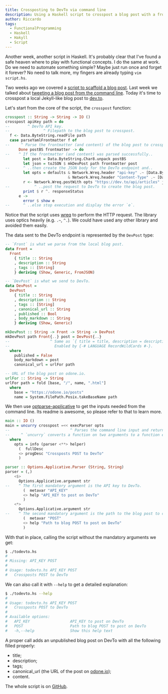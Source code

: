 ```yaml
---
title: Crossposting to DevTo via command line
description: Using a Haskell script to crosspost a blog post with a frontmatter as used in Jekyll markdown files
author: Riccardo
tags:
  - FunctionalProgramming
  - Haskell
  - Hakyll
  - Script
---
```


Another week, another script in Haskell. It's probably clear that I've found a safe heaven where to play with functional concepts. I do the same at work. Do we need to automate something simple? Maybe just run once and forget it forever? No need to talk more, my fingers are already typing `vim script.hs`.

Two weeks ago we covered a [script to scaffold a blog post](https://odone.io/posts/2019-12-26-scaffolding-a-blog-post.html). Last week we talked about [tweeting a blog post from the command line](https://odone.io/posts/2020-01-06-posting-a-tweet-with-haskell.html). Today it's time to crosspost a local Jekyll-like blog post to [dev.to](https://dev.to).

Let's start from the core of the script, the `crosspost` function:

```hs
crosspost :: String -> String -> IO ()
crosspost apiKey path = do
--        ^ DevTo API key.
--               ^ Filepath to the blog post to crosspost.
  f <- Data.ByteString.readFile path
  case parseYamlFrontmatter f of
--     ^ Parse the frontmatter (and content) of the blog post to crosspost.
      Done postBS frontmatter -> do
--    ^ If the frontmatter (and content) was parsed successfully..
        let post = Data.ByteString.Char8.unpack postBS
        let json = toJSON $ mkDevPost path frontmatter post
--      ^ ..then create the JSON body for the DevTo endpoint and..
        let opts = defaults & Network.Wreq.header "api-key" .~ [Data.ByteString.Char8.pack apiKey]
                            & Network.Wreq.header "Content-Type" .~ [Data.ByteString.Char8.pack "application/json; charset=utf-8"]
        r <- Network.Wreq.postWith opts "https://dev.to/api/articles" json
--           ^ ..post the request to DevTo to create the blog post.
        print $ r ^. responseStatus
      e ->
        error $ show e
--      ^ ..else stop execution and display the error `e`.
```

Notice that the script uses [wreq](https://hackage.haskell.org/package/wreq) to perform the HTTP request. The library uses optics heavily (e.g. `.~`, `^.`). We could have used any other library and avoided them easily.

The data sent to the DevTo endpoint is represented by the `DevPost` type:

```hs
-- `Front` is what we parse from the local blog post.
data Front =
  Front
    { title :: String
    , description :: String
    , tags :: [String]
    } deriving (Show, Generic, FromJSON)

-- `DevPost` is what we send to DevTo.
data DevPost =
  DevPost
    { title :: String
    , description :: String
    , tags :: [String]
    , canonical_url :: String
    , published :: Bool
    , body_markdown :: String
    } deriving (Show, Generic)

mkDevPost :: String -> Front -> String -> DevPost
mkDevPost path Front{..} post = DevPost{..}
--                  ^ Same as `{ title = title, description = description, tags = tags }`.
--                    Enabled by {-# LANGUAGE RecordWildCards #-}.
  where
    published = False
    body_markdown = post
    canonical_url = urlFor path

-- URL of the blog post on odone.io.
urlFor :: String -> String
urlFor path = fold [base, "/", name, ".html"]
  where
    base = "https://odone.io/posts"
    name = System.FilePath.Posix.takeBaseName path
```

We then use [optparse-applicative](https://hackage.haskell.org/package/optparse-applicative) to get the inputs needed from the command line. Its readme is awesome, so please refer to that to learn more.

```hs
main :: IO ()
main = uncurry crosspost =<< execParser opts
--                           ^ Parses the command line input and returns a tuple (String, String).
--     ^ `uncurry` converts a function on two arguments to a function expecting a tuple.
  where
    opts = info (parser <**> helper)
      (  fullDesc
      <> progDesc "Crossposts POST to DevTo"
      )

parser :: Options.Applicative.Parser (String, String)
parser = (,)
    <$>
      Options.Applicative.argument str
--    ^ The first mandatory argument is the API key to DevTo.
        (  metavar "API_KEY"
        <> help "API_KEY to post on DevTo"
        )
    <*>
      Options.Applicative.argument str
--    ^ The second mandatory argument is the path to the blog post to crosspost.
        (  metavar "POST"
        <> help "Path to blog POST to post on DevTo"
        )
```

With that in place, calling the script without the mandatory arguments we get:

```bash
$ ./todevto.hs
#
# Missing: API_KEY POST
#
# Usage: todevto.hs API_KEY POST
#   Crossposts POST to DevTo
```

We can also call it with `--help` to get a detailed explanation:

```bash
$ ./todevto.hs --help
#
# Usage: todevto.hs API_KEY POST
#   Crossposts POST to DevTo
#
# Available options:
#   API_KEY                  API_KEY to post on DevTo
#   POST                     Path to blog POST to post on DevTo
#   -h,--help                Show this help text
```

A proper call adds an unpublished blog post on DevTo with all the following filled properly:

- title;
- description;
- tags;
- canonical_url (the URL of the post on [odone.io](https://odone.io));
- content.

The whole script is on [GitHub](https://github.com/3v0k4/contact-page/blob/ba7b8ceab98f1cd19765dc94f5adee6a446719ae/blog/todevto.hs).
